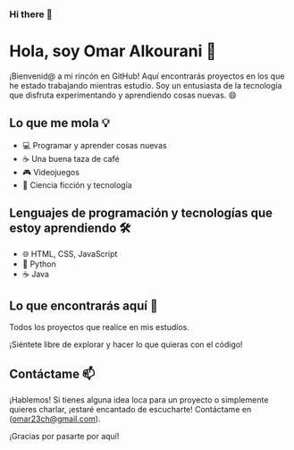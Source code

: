 ### Hi there 👋

<!--
**Omar25CH/Omar25CH** is a ✨ _special_ ✨ repository because its `README.md` (this file) appears on your GitHub profile.

Here are some ideas to get you started:

- 🔭 I’m currently working on ...
- 🌱 I’m currently learning ...
- 👯 I’m looking to collaborate on ...
- 🤔 I’m looking for help with ...
- 💬 Ask me about ...
- 📫 How to reach me: ...
- 😄 Pronouns: ...
- ⚡ Fun fact: ...
-->
# Hola, soy Omar Alkourani 👋

¡Bienvenid@ a mi rincón en GitHub! Aquí encontrarás proyectos en los que he estado trabajando mientras estudio. Soy un entusiasta de la tecnología que disfruta experimentando y aprendiendo cosas nuevas. 😄

## Lo que me mola 💡

- 💻 Programar y aprender cosas nuevas
- ☕ Una buena taza de café
- 🎮 Videojuegos
- 🌌 Ciencia ficción y tecnología

## Lenguajes de programación y tecnologías que estoy aprendiendo 🛠️

- 🌐 HTML, CSS, JavaScript
- 🐍 Python
- ☕ Java

## Lo que encontrarás aquí 📂

Todos los proyectos que realice en mis estudios.

¡Siéntete libre de explorar y hacer lo que quieras con el código!

## Contáctame 📫

¡Hablemos! Si tienes alguna idea loca para un proyecto o simplemente quieres charlar, ¡estaré encantado de escucharte! Contáctame en (omar23ch@gmail.com).

¡Gracias por pasarte por aquí!

